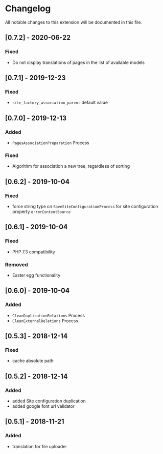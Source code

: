 # Changelog
All notable changes to this extension will be documented in this file.

## [0.7.2] - 2020-06-22
### Fixed 
- Do not display translations of pages in the list of available models

## [0.7.1] - 2019-12-23
### Fixed 
- `site_factory_association_parent` default value

## [0.7.0] - 2019-12-13
### Added
- `PagesAssociationPreparation` Process
### Fixed
- Algorithm for association a new tree, regardless of sorting

## [0.6.2] - 2019-10-04
### Fixed
- force string type on `SaveSiteConfigurationProcess`  for site configuration property `errorContentSource`

## [0.6.1] - 2019-10-04
### Fixed
 - PHP 7.3 compatibility
### Removed
- Easter egg functionality

## [0.6.0] - 2019-10-04
### Added
 - `CleanDuplicationRelations` Process
 - `CleanExternalRelations` Process
 
## [0.5.3] - 2018-12-14
### Fixed
- cache absolute path

## [0.5.2] - 2018-12-14
### Added
- added Site configuration duplication
- added google font url validator

## [0.5.1] - 2018-11-21
### Added
- translation for file uploader
